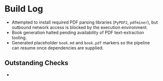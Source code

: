 # Build Log

- Attempted to install required PDF parsing libraries (`PyPDF2`, `pdfminer`), but outbound network access is blocked by the execution environment.
- Book generation halted pending availability of PDF text-extraction tooling.
- Generated placeholder `book.md` and `book.pdf` markers so the pipeline can resume once dependencies are supplied.

## Outstanding Checks

- <!-- CHECK: Restore build once PDF parsing dependencies are installed and rerun the pipeline to populate book content. -->
